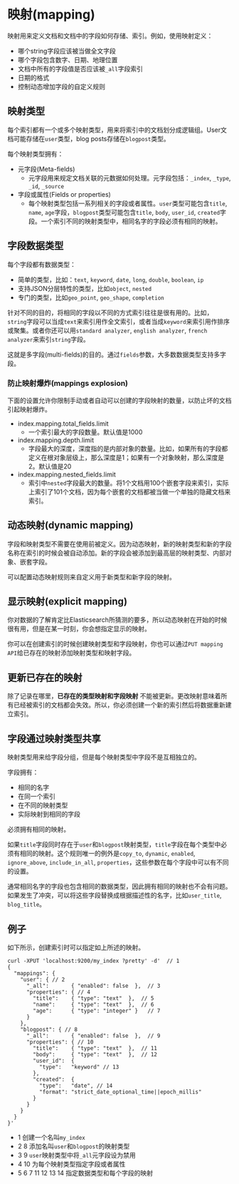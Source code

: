 # 映射(mapping)

映射用来定义文档和文档中的字段如何存储、索引。例如，使用映射定义：

- 哪个string字段应该被当做全文字段
- 哪个字段包含数字、日期、地理位置
- 文档中所有的字段值是否应该被`_all`字段索引
- 日期的格式
- 控制动态增加字段的自定义规则

## 映射类型

每个索引都有一个或多个映射类型，用来将索引中的文档划分成逻辑组。User文档可能存储在`user`类型，blog posts存储在`blogpost`类型。

每个映射类型拥有：

- 元字段(Meta-fields)
  - 元字段用来规定文档关联的元数据如何处理。元字段包括：`_index`, `_type`, `_id`, `_source`
- 字段或属性(Fields or properties)
  - 每个映射类型包括一系列相关的字段或者属性。`user`类型可能包含`title`, `name`, `age`字段，`blogpost`类型可能包含`title`, `body`, `user_id`, `created`字段。一个索引不同的映射类型中，相同名字的字段必须有相同的映射。

## 字段数据类型

每个字段都有数据类型：

- 简单的类型，比如：`text`, `keyword`, `date`, `long`, `double`, `boolean`, `ip`
- 支持JSON分层特性的类型，比如`object`, `nested`
- 专门的类型，比如`geo_point`, `geo_shape`, `completion`

针对不同的目的，将相同的字段以不同的方式索引往往是很有用的。比如，`string`字段可以当成`text`来索引用作全文索引，或者当成`keyword`来索引用作排序或聚集。或者你还可以用`standard analyzer`, `english analyzer`, `french analyzer`来索引`string`字段。

这就是多字段(multi-fields)的目的。通过`fields`参数，大多数数据类型支持多字段。

### 防止映射爆炸(mappings explosion)

下面的设置允许你限制手动或者自动可以创建的字段映射的数量，以防止坏的文档引起映射爆炸。

- index.mapping.total_fields.limit
  - 一个索引最大的字段数量。默认值是1000
- index.mapping.depth.limit
  - 字段最大的深度，深度指的是内部对象的数量。比如，如果所有的字段都定义在根对象层级上，那么深度是1；如果有一个对象映射，那么深度是2。默认值是20
- index.mapping.nested_fields.limit
  - 索引中`nested`字段最大的数量。将1个文档用100个嵌套字段来索引，实际上索引了101个文档，因为每个嵌套的文档都被当做一个单独的隐藏文档来索引。


## 动态映射(dynamic mapping)

字段和映射类型不需要在使用前被定义。因为动态映射，新的映射类型和新的字段名称在索引的时候会被自动添加。新的字段会被添加到最高层的映射类型、内部对象、嵌套字段。

可以配置动态映射规则来自定义用于新类型和新字段的映射。

## 显示映射(explicit mapping)

你对数据的了解肯定比Elasticsearch所猜测的要多，所以动态映射在开始的时候很有用，但是在某一时刻，你会想指定显示的映射。

你可以在创建索引的时候创建映射类型和字段映射，你也可以通过`PUT mapping API`给已存在的映射添加映射类型和映射字段。

## 更新已存在的映射

除了记录在哪里，**已存在的类型映射和字段映射** 不能被更新。更改映射意味着所有已经被索引的文档都会失效。所以，你必须创建一个新的索引然后将数据重新建立索引。

## 字段通过映射类型共享

映射类型用来给字段分组，但是每个映射类型中字段不是互相独立的。

字段拥有：
- 相同的名字
- 在同一个索引
- 在不同的映射类型
- 实际映射到相同的字段

必须拥有相同的映射。

如果`title`字段同时存在于`user`和`blogpost`映射类型，`title`字段在每个类型中必须有相同的映射。这个规则唯一的例外是`copy_to`, `dynamic`, `enabled`, `ignore_above`, `include_in_all`, `properties`，这些参数在每个字段中可以有不同的设置。

通常相同名字的字段也包含相同的数据类型，因此拥有相同的映射也不会有问题。如果发生了冲突，可以将这些字段替换成根据描述性的名字，比如`user_title`, `blog_title`。

## 例子

如下所示，创建索引时可以指定如上所述的映射。

```
curl -XPUT 'localhost:9200/my_index ?pretty' -d'  // 1
{
  "mappings": {
    "user": { // 2
      "_all":       { "enabled": false  },  // 3
      "properties": { // 4
        "title":    { "type": "text"  },  // 5
        "name":     { "type": "text"  },  // 6
        "age":      { "type": "integer" }   // 7
      }
    },
    "blogpost": { // 8
      "_all":       { "enabled": false  },  // 9
      "properties": { // 10
        "title":    { "type": "text"  },  // 11
        "body":     { "type": "text"  },  // 12
        "user_id":  {
          "type":   "keyword" // 13
        },
        "created":  {
          "type":   "date", // 14
          "format": "strict_date_optional_time||epoch_millis"
        }
      }
    }
  }
}'
```


- 1 创建一个名叫`my_index`
- 2 8 添加名叫`user`和`blogpost`的映射类型
- 3 9 `user`映射类型中将`_all`元字段设为禁用
- 4 10 为每个映射类型指定字段或者属性
- 5 6 7 11 12 13 14 指定数据类型和每个字段的映射
